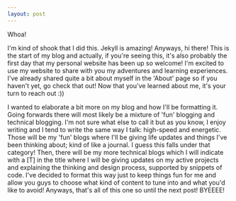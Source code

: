 ```yaml
---
layout: post
---
```


Whoa!

I'm kind of shook that I did this. Jekyll is amazing! Anyways, hi there! 
This is the start of my blog and actually, if you're seeing this, it's 
also probably the first day that my personal website has been up so welcome! I'm excited to
use my website to share with you my adventures and learning experiences.
I've already shared quite a bit about myself in the 'About' page so if you haven't
yet, go check that out! Now that you've learned about me, it's your turn to
reach out :))

I wanted to elaborate a bit more on my blog and how I'll be formatting it. Going
forwards there will most likely be a mixture of 'fun' blogging and technical blogging.
I'm not sure what else to call it but as you know, I enjoy writing and I tend to write
the same way I talk: high-speed and energetic. Those will be my 'fun' blogs where
I'll be giving life updates and things I've been thinking about; kind of like a journal.
I guess this falls under that category! Then, there will be my more technical blogs
which I will indicate with a [T] in the title where I will be giving updates
on my active projects and explaining the thinking and design process, supported by snippets
of code. I've decided to format this way just to keep things fun for me and allow
you guys to choose what kind of content to tune into and what you'd like to avoid!
Anyways, that's all of this one so until the next post! BYEEEE!